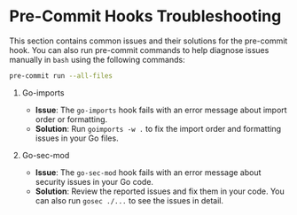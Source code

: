# Pre-Commit Hooks Troubleshooting
This section contains common issues and their solutions for the pre-commit hook. You can also run pre-commit commands to help diagnose issues manually in `bash` using the following commands:

```bash
pre-commit run --all-files
```

1. Go-imports
   - **Issue**: The `go-imports` hook fails with an error message about import order or formatting.
   - **Solution**: Run `goimports -w .` to fix the import order and formatting issues in your Go files.

2. Go-sec-mod
    - **Issue**: The `go-sec-mod` hook fails with an error message about security issues in your Go code.
    - **Solution**: Review the reported issues and fix them in your code. You can also run `gosec ./...` to see the issues in detail.
